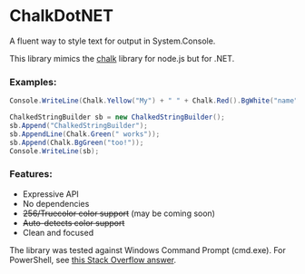 # ChalkDotNET
A fluent way to style text for output in System.Console.

This library mimics the [chalk](https://www.npmjs.com/package/chalk) library for node.js but for .NET.

### Examples:
```csharp
Console.WriteLine(Chalk.Yellow("My") + " " + Chalk.Red().BgWhite("name") + " " + Chalk.Blue("is") + " " + Chalk.Underline("Bob."));

ChalkedStringBuilder sb = new ChalkedStringBuilder();
sb.Append("ChalkedStringBuilder");
sb.AppendLine(Chalk.Green(" works"));
sb.Append(Chalk.BgGreen("too!"));
Console.WriteLine(sb);
```

### Features:
- Expressive API
- No dependencies
- ~~256/Truecolor color support~~ (may be coming soon)
- ~~Auto-detects color support~~
- Clean and focused

The library was tested against Windows Command Prompt (cmd.exe). For PowerShell, see [this Stack Overflow answer](https://stackoverflow.com/a/51681675).
